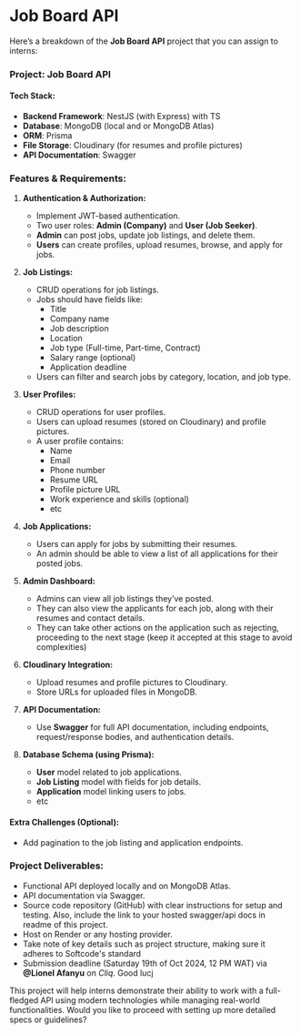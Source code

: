 # Job Board API

Here’s a breakdown of the **Job Board API** project that you can assign to interns:

### **Project: Job Board API**

#### **Tech Stack:**
- **Backend Framework**: NestJS (with Express) with TS
- **Database**: MongoDB (local and or MongoDB Atlas)
- **ORM**: Prisma
- **File Storage**: Cloudinary (for resumes and profile pictures)
- **API Documentation**: Swagger

### **Features & Requirements:**

1. **Authentication & Authorization:**
   - Implement JWT-based authentication.
   - Two user roles: **Admin (Company)** and **User (Job Seeker)**.
   - **Admin** can post jobs, update job listings, and delete them.
   - **Users** can create profiles, upload resumes, browse, and apply for jobs.

2. **Job Listings:**
   - CRUD operations for job listings.
   - Jobs should have fields like: 
     - Title
     - Company name
     - Job description
     - Location
     - Job type (Full-time, Part-time, Contract)
     - Salary range (optional)
     - Application deadline
   - Users can filter and search jobs by category, location, and job type.

3. **User Profiles:**
   - CRUD operations for user profiles.
   - Users can upload resumes (stored on Cloudinary) and profile pictures.
   - A user profile contains:
     - Name
     - Email
     - Phone number
     - Resume URL
     - Profile picture URL
     - Work experience and skills (optional)
     - etc

4. **Job Applications:**
   - Users can apply for jobs by submitting their resumes.
   - An admin should be able to view a list of all applications for their posted jobs.

5. **Admin Dashboard:**
   - Admins can view all job listings they’ve posted.
   - They can also view the applicants for each job, along with their resumes and contact details.
   - They can take other actions on the application such as rejecting, proceeding to the next stage (keep it accepted at this stage to avoid complexities)

6. **Cloudinary Integration:**
   - Upload resumes and profile pictures to Cloudinary.
   - Store URLs for uploaded files in MongoDB.

7. **API Documentation:**
   - Use **Swagger** for full API documentation, including endpoints, request/response bodies, and authentication details.

8. **Database Schema (using Prisma):**
   - **User** model related to job applications.
   - **Job Listing** model with fields for job details.
   - **Application** model linking users to jobs.
   - etc

#### **Extra Challenges (Optional):**
- Add pagination to the job listing and application endpoints.

### **Project Deliverables:**
- Functional API deployed locally and on MongoDB Atlas.
- API documentation via Swagger.
- Source code repository (GitHub) with clear instructions for setup and testing. Also, include the link to your hosted swagger/api docs in readme of this project.
- Host on Render or any hosting provider.
- Take note of key details such as project structure, making sure it adheres to Softcode's standard
- Submission deadline (Saturday 19th of Oct 2024, 12 PM WAT) via **@Lionel Afanyu** on *Cliq*. Good lucj

This project will help interns demonstrate their ability to work with a full-fledged API using modern technologies while managing real-world functionalities. Would you like to proceed with setting up more detailed specs or guidelines?
